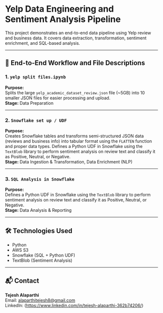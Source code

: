 # Yelp Data Engineering and Sentiment Analysis Pipeline

This project demonstrates an end-to-end data pipeline using Yelp review and business data. It covers data extraction, transformation, sentiment enrichment, and SQL-based analysis.

---

## 🔄 End-to-End Workflow and File Descriptions

### 1. `yelp split files.ipynb`  
**Purpose:**  
Splits the large `yelp_academic_dataset_review.json` file (~5GB) into 10 smaller JSON files for easier processing and upload.  
**Stage:** Data Preparation

---

### 2. `Snowflake set up / UDF`  
**Purpose:**  
Creates Snowflake tables and transforms semi-structured JSON data (reviews and business info) into tabular format using the `FLATTEN` function and proper data types. 
Defines a Python UDF in Snowflake using the `TextBlob` library to perform sentiment analysis on review text and classify it as Positive, Neutral, or Negative.  
**Stage:** Data Ingestion & Transformation, Data Enrichment (NLP)

---

### 3. `SQL Analysis in Snowflake`  
**Purpose:**  
Defines a Python UDF in Snowflake using the `TextBlob` library to perform sentiment analysis on review text and classify it as Positive, Neutral, or Negative.  
**Stage:** Data Analysis & Reporting

---

## 🛠️ Technologies Used

- Python
- AWS S3
- Snowflake (SQL + Python UDF)
- TextBlob (Sentiment Analysis)

---

## 📬 Contact

**Tejesh Alaparthi**  
Email: alaparthitejesh8@gmail.com  
LinkedIn: (https://www.linkedin.com/in/tejesh-alaparthi-362b74206/)

